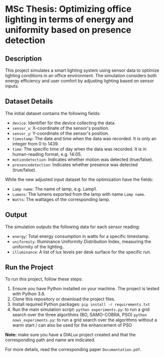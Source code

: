 # MSc Thesis: Optimizing office lighting in terms of energy and uniformity based on presence detection

## Description
This project simulates a smart lighting system using sensor data to optimize lighting conditions in an office environment. The simulation considers both energy efficiency and user comfort by adjusting lighting based on sensor inputs.

## Dataset Details
The initial dataset contains the following fields:
- `device`: Identifier for the device collecting the data.
- `sensor_x`: X-coordinate of the sensor's position.
- `sensor_y`: Y-coordinate of the sensor's position.
- `timestamp`: The date and time when the data was recorded. It is only an integer from 0 to 1439.
- `time`: The specific time of day when the data was recorded. It is in human-reading format, e.g. 14:05.
- `motiondetection`: Indicates whether motion was detected (true/false).
- `presencedetection`: Indicates whether presence was detected (true/false).

While the new adjusted input dataset for the optimization have the fields:
- `Lamp name`: The name of lamp, e.g. Lamp1.
- `Lumens`: The lumens exported from the lamp with name `Lamp name`.
- `Watts`: The wattages of the corresponding lamp.

## Output
The simulation outputs the following data for each sensor reading:
- `energy`: Total energy consumption in watts for a specific timestamp.
- `uniformity`: Illuminance Uniformity Distribution Index, measuring the uniformity of the lighting.
- `illuminance`: A list of lux levels per desk surface for the specific run.

## Run the Project
To run this project, follow these steps:
1. Ensure you have Python installed on your machine. The project is tested with Python 3.8.
2. Clone this repository or download the project files.
3. Install required Python packages:
`pip install -r requirements.txt`
4. Run the main simulation script:
`python experiments.py`: to run a grid search over the three algorithms (BO, SAMO-COBRA, PSO)
`python nows_experiments.py`: to run a grid search over the algorithms without a warm start / can also be used for the enhancement of PSO

**Note:** make sure you have a DIALux project created and that the corresponding path and name are indicated.

For more details, read the corresponding paper `Documentation.pdf`.
 
